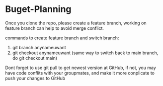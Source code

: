 # Buget-Planning
Once you clone the repo, please create a feature branch, working on feature branch can help to avoid merge conflict.

commands to create feature branch and switch branch:
   1. git branch anynameuwant
   2. git checkout anynameuwant (same way to switch back to main branch, do git checkout main)

Dont forget to use git pull to get newest version at GitHub, if not, you may have code conflits with your groupmates, and make it more conplicate to push your changes to GitHub
